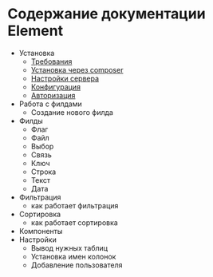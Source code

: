 # Содержание документации Element

- Установка
  - [Требования](/documentation/installation.md#требования)
  - [Установка через composer](/documentation/installation.md#установка-через-composer)
  - [Настройки сервера](/documentation/installation.md#настройки-сервера)
  - [Конфигурация](/documentation/installation.md#конфигурация)
  - [Авторизация](/documentation/installation.md#авторизация)
- Работа с филдами
  - Создание нового филда
- Филды
  - Флаг
  - Файл
  - Выбор
  - Связь
  - Ключ
  - Строка
  - Текст
  - Дата
- Фильтрация
  - как работает фильтрация
- Сортировка
  - как работает сортировка
- Компоненты
- Настройки
  - Вывод нужных таблиц
  - Установка имен колонок
  - Добавление пользователя